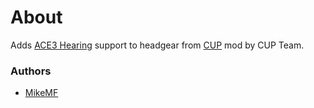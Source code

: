 # About

Adds [ACE3 Hearing](http://ace3mod.com/wiki/feature/hearing.html) support to headgear from [CUP](http://cup-arma3.org/) mod by CUP Team.

### Authors

- [MikeMF](https://github.com/MikeMF)
